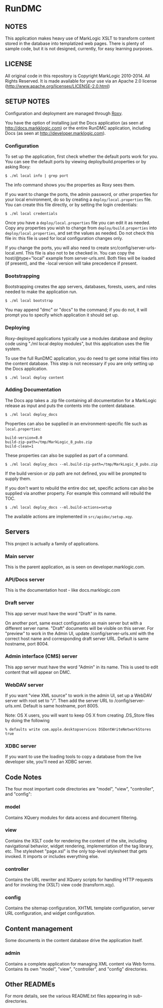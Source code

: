 # RunDMC

## NOTES

This application makes heavy use of MarkLogic XSLT to transform content stored in the database into templatized
web pages.  There is plenty of sample code, but it is not designed, currently, for easy learning purposes.

## LICENSE

All original code in this repository is Copyright MarkLogic 2010-2014.  All Rights Reserved.  It is made available
for your use via an Apache 2.0 license (http://www.apache.org/licenses/LICENSE-2.0.html)

## SETUP NOTES

Configuration and deployment are managed through [Roxy](https://github.com/marklogic/roxy).

You have the option of installing just the Docs application (as seen at
http://docs.markklogic.com) or the entire RunDMC application, including Docs (as
seen at http://developer.marklogic.com).

### Configuration

To set up the application, first check whether the default ports work for you. You can see the default ports by
viewing deploy/build.properties or by asking Roxy:

    $ ./ml local info | grep port

The info command shows you the properties as Roxy sees them.

If you want to change the ports, the admin password, or other properties
for your local environment, do so by creating a `deploy/local.properties` file.
You can create this file directly, or by setting the login credentials:

    $ ./ml local credentials

Once you have a `deploy/local.properties` file you can edit it as needed.
Copy any properties you wish to change from `deploy/build.properties`
into `deploy/local.properties`, and set the values as needed.
Do not check this file in: this file is used for local configuration changes only.

If you change the ports, you will also need to create src/config/server-urls-local.xml. This file is also not to be 
checked in. You can copy the host/@type="local" example from server-urls.xml. Both files will be loaded (if present), 
and the -local version will take precedence if present.

### Bootstrapping

Bootstrapping creates the app servers, databases, forests, users, and roles needed to make the application run. 

    $ ./ml local bootstrap

You may append "dmc" or "docs" to the command; if you do not, it will prompt
you to specify which application it should set up.

### Deploying

Roxy-deployed applications typically use a modules database and deploy code using
"./ml local deploy modules", but this application uses the file system.

To use the full RunDMC application, you do need to get some initial files into
the content database. This step is not necessary if you are only setting up the
Docs application.

    $ ./ml local deploy content

### Adding Documentation

The Docs app takes a .zip file containing all documentation for a MarkLogic release as input and puts the contents
into the content database. 

    $ ./ml local deploy_docs

Properties can also be supplied in an environment-specific file
such as `local.properties`:

    build-version=8.0
    build-zip-path=/tmp/MarkLogic_8_pubs.zip
    build-clean=1

These properties can also be supplied as part of a command.

    $ ./ml local deploy_docs --ml.build-zip-path=/tmp/MarkLogic_8_pubs.zip

If the build version or zip path are not defined,
you will be prompted to supply them.

If you don't want to rebuild the entire doc set,
specific actions can also be supplied via another property.
For example this command will rebuild the TOC.

    $ ./ml local deploy_docs --ml.build-actions=setup

The available actions are implemented in `src/apidoc/setup.xqy`.

## Servers

This project is actually a family of applications. 

### Main server

This is the parent application, as is seen on developer.marklogic.com. 

### API/Docs server

This is the documentation host - like docs.marklogic.com
   
### Draft server

This app server must have the word "Draft" in its name.

On another port, same exact configuration as main server but with a different server name. "Draft" documents will be 
visible on this server. For "preview" to work in the Admin UI, update /config/server-urls.xml with the correct host 
name and corresponding draft server URL.  Default is same hostname, port 8004.

### Admin interface (CMS) server

This app server must have the word "Admin" in its name. This is used to edit content that will appear on DMC. 

### WebDAV server

If you want "view XML source" to work in the admin UI, set up a WebDAV server with root set to "/". Then add the server 
URL to /config/server-urls.xml.  Default is same hostname, port 8005.

Note: OS X users, you will want to keep OS X from creating .DS_Store files
by doing the following

    % defaults write com.apple.desktopservices DSDontWriteNetworkStores true

### XDBC server

If you want to use the loading tools to copy a database from the live developer site, you'll need an XDBC server.

## Code Notes

The four most important code directories are "model", "view", "controller", and "config":

### model

Contains XQuery modules for data access and document filtering.

### view

Contains the XSLT code for rendering the content of the site, including navigational behavior, widget rendering, 
implementation of the tag library, etc. The stylesheet "page.xsl" is the only top-level stylesheet that gets invoked. 
It imports or includes everything else.

### controller

Contains the URL rewriter and XQuery scripts for handling HTTP requests and for invoking the (XSLT) view code 
(transform.xqy).

### config

Contains the sitemap configuration, XHTML template configuration, server URL configuration, and widget configuration.


## Content management

Some documents in the content database drive the application itself. 

### admin

Contains a complete application for managing XML content via Web forms. Contains its own "model", "view", 
"controller", and "config" directories.

## Other READMEs

For more details, see the various README.txt files appearing in sub-directories.
